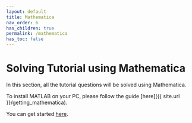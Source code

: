```yaml
---
layout: default
title: Mathematica
nav_order: 6
has_children: true
permalink: /mathematica
has_toc: false
---
```


# Solving Tutorial using Mathematica

In this section, all the tutorial questions will be solved using Mathematica.

To install MATLAB on your PC, please follow the guide [here]({{ site.url }}/getting_mathematica).

You can get started [here](https://www.wolfram.com/language/fast-introduction-for-math-students/en/entering-input/).

